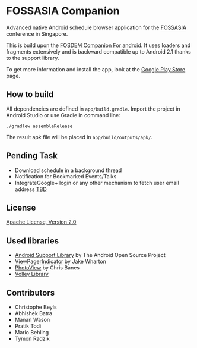 # FOSSASIA Companion

Advanced native Android schedule browser application for the [FOSSASIA](http://fossasia.org/) conference in Singapore.

This is build upon the [FOSDEM Companion For android](https://github.com/cbeyls/fosdem-companion-android). It uses loaders and fragments extensively and is backward compatible up to Android 2.1 thanks to the support library.

To get more information and install the app, look at the [Google Play Store](https://play.google.com/store/apps/details?id=be.digitalia.fosdem) page.

## How to build

All dependencies are defined in ```app/build.gradle```. Import the project in Android Studio or use Gradle in command line:

```
./gradlew assembleRelease
```

The result apk file will be placed in ```app/build/outputs/apk/```.

## Pending Task
* Download schedule in a background thread
* Notification for Bookmarked Events/Talks
* IntegrateGoogle+ login or any other mechanism to fetch user email address [TBD](https://github.com/fossasia/fossasia-companion-android/issues/68)




## License

[Apache License, Version 2.0](http://www.apache.org/licenses/LICENSE-2.0)

## Used libraries

* [Android Support Library](http://developer.android.com/tools/support-library/) by The Android Open Source Project
* [ViewPagerIndicator](http://viewpagerindicator.com/) by Jake Wharton
* [PhotoView](https://github.com/chrisbanes/PhotoView) by Chris Banes
* [Volley Library](https://android.googlesource.com/platform/frameworks/volley)

## Contributors

* Christophe Beyls
* Abhishek Batra
* Manan Wason
* Pratik Todi
* Mario Behling
* Tymon Radzik

